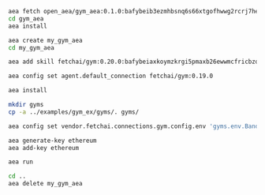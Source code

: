 ``` bash
aea fetch open_aea/gym_aea:0.1.0:bafybeib3ezmhbsnq6s66xtgofhwwg2rcrj7he5n37wouytdga3kp5ute6m --remote
cd gym_aea
aea install
```
``` bash
aea create my_gym_aea
cd my_gym_aea
```
``` bash
aea add skill fetchai/gym:0.20.0:bafybeiaxkoymzkrgi5pmaxb26ewwmcfricbzqxl4bnitqqzsggl5juyv64 --remote
```
``` bash
aea config set agent.default_connection fetchai/gym:0.19.0
```
``` bash
aea install
```
``` bash
mkdir gyms
cp -a ../examples/gym_ex/gyms/. gyms/
```
``` bash
aea config set vendor.fetchai.connections.gym.config.env 'gyms.env.BanditNArmedRandom'
```
``` bash
aea generate-key ethereum
aea add-key ethereum
```
``` bash
aea run
```
``` bash
cd ..
aea delete my_gym_aea
```

